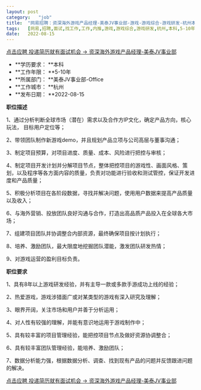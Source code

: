 ```yaml
---
layout:	post
category:	"job"
title:	"网易招聘：资深海外游戏产品经理-美泰JV事业部-游戏-游戏综合-游戏研发-杭州本科5-10年"
tags:	[网易,招聘,面试,找工作,工作,内推,游戏,游戏综合,游戏研发,杭州,本科,5-10年]
date:	2022-08-15
---
```


[点击应聘 投递简历就有面试机会 ->  资深海外游戏产品经理-美泰JV事业部](http://mobile.bole.netease.com/bole/boleDetail?id=11638&employeeId=346f03c3cda5f04c&key=all)



- **学历要求： **本科
- **工作年限： **5-10年
- **所属部门： **美泰JV事业部-Office
- **工作城市： **杭州
- **发布日期： **2022-08-15



**职位描述**

1、通过分析判断全球市场（潜在）需求以及合作方IP文化，确定产品方向，核心玩法， 目标用户定位等；

2、带领团队制作新游戏demo，并且规划产品立项与公司高层与董事沟通； 

3、制定项目预算，对项目进度、质量、成本、风险进行把控与审核；

4、制定项目开发计划并分解项目节点，整体把控项目的游戏性、画面风格、策划，以及程序等各方面内容的质量，负责对功能进行验收和测试管控，保证开发进度和产品质量； 

5、积极分析项目在各阶段数据，寻找并解决问题，使用用户数据来提高产品质量以及收入；

6、与海外营销、投放团队良好沟通与合作，打造出高品质产品投入在全球各大市场；

7、组建项目团队并协调整合内部资源，最终确保项目按计划执行； 

8、培养、激励团队，最大限度地挖掘团队潜能，激发团队研发热情；

9、对游戏运营的盈利目标负责。



**职位要求**

1、具有8年以上游戏研发经验，并有主导一款或多款手游成功上线的经验； 

2、热爱游戏，游戏涉猎面广或对某类型的游戏有深入研究及理解； 

3、眼界开阔，关注市场和用户并善于分析运用； 

4、对人性有较强的理解，并能有意识地运用于游戏制作中； 

5、具有较丰富的项目管理经验，能把控项目节点及做好资源协调整合； 

6、具有较丰富团队管理经验，能培养、激励团队；

7、数据分析能力强，根据数据分析、调查、找到现有产品的问题并反馈跟进问题的解决。



[点击应聘 投递简历就有面试机会 ->  资深海外游戏产品经理-美泰JV事业部](http://mobile.bole.netease.com/bole/boleDetail?id=11638&employeeId=346f03c3cda5f04c&key=all)